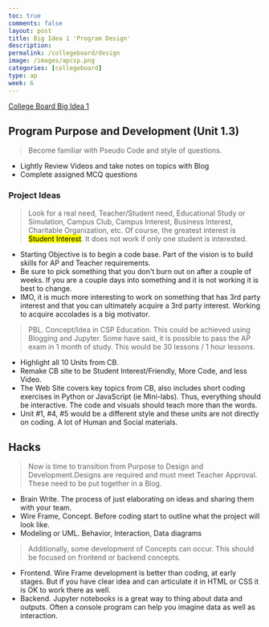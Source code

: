```yaml
---
toc: true
comments: false
layout: post
title: Big Idea 1 'Program Design'
description: 
permalink: /collegeboard/design
image: /images/apcsp.png
categories: [collegeboard]
type: ap
week: 6
---
```


[College Board Big Idea 1](https://apclassroom.collegeboard.org/103/home?unit=1)

## Program Purpose and Development (Unit 1.3)
> Become familiar with Pseudo Code and style of questions.
- Lightly Review Videos and take notes on topics with Blog
- Complete assigned MCQ questions

### Project Ideas
> Look for a real need, Teacher/Student need, Educational Study or Simulation, Campus Club, Campus Interest, Business Interest, Charitable Organization, etc.  Of course, the greatest interest is <mark>Student Interest</mark>.  It does not work if only one student is interested.
- Starting Objective is to begin a code base.  Part of the vision is to  build skills for AP and Teacher requirements.  
- Be sure to pick something that you don't burn out on after a couple of weeks.  If you are a couple days into something and it is not working it is best to change. 
- IMO, it is much more interesting to work on something that has 3rd party interest and that you can ultimately acquire a 3rd party interest.  Working to acquire accolades is a big motivator.

> PBL. Concept/Idea in CSP Education.  This could be achieved using Blogging and Jupyter.  Some have said, it is possible to pass the AP exam in 1 month of study.  This would be 30 lessons / 1 hour lessons.
- Highlight all 10 Units from CB.
- Remake CB site to be Student Interest/Friendly, More Code, and less Video.
- The Web Site covers key topics from CB, also includes short coding exercises in Python or JavaScript (ie Mini-labs). Thus, everything  should be interactive.  The code and visuals should teach more than the words.
- Unit #1, #4, #5 would be a different style and these units are not directly on coding.  A lot of Human and Social materials.

## Hacks
> Now is time to transition from Purpose to Design and Development.Designs are required and must meet Teacher Approval.  These need to be put together in a Blog. 
- Brain Write. The process of just elaborating on ideas and sharing them with your team.
- Wire Frame, Concept.  Before coding start to outline what the project will look like.
- Modeling or UML.  Behavior, Interaction, Data diagrams

> Additionally, some development of Concepts can occur.  This should be focused on frontend or backend concepts.
- Frontend.  Wire Frame development is better than coding, at early stages.  But if you have clear idea and can articulate it in HTML or CSS it is OK to work there as well.
- Backend. Jupyter notebooks is a great way to thing about data and outputs.  Often a console program can help you imagine data as well as interaction.

